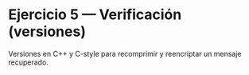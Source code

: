 # Ejercicio 5 — Verificación (versiones)
Versiones en C++ y C-style para recomprimir y reencriptar un mensaje recuperado.
